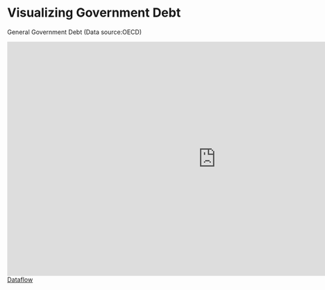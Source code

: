 # Visualizing Government Debt

General Government Debt (Data source:OECD)

<iframe src="https://data-viewer.oecd.org?chartId=d9a1e503-528a-42bc-b50b-3f670aff1254" 
        style="border: none; width: 960px; height: 540px;" 
        allowfullscreen="true">
</iframe>
 <a rel="noopener noreferrer" href="https://data-viewer.oecd.org?chartId=d9a1e503-528a-42bc-b50b-3f670aff1254" target="_blank">Dataflow</a>
